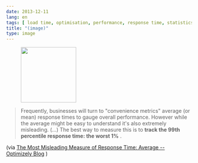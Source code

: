 ```yaml
---
date: 2013-12-11
lang: en
tags: [ load time, optimisation, performance, response time, statistics, web ]
title: "(image)"
type: image
---
```


<figure>
<a
href="https://hugo.ferreira.cc/frequently-businesses-will-turn-to-convenience/attachment/286/"
rel="attachment"><img
src="/wp-content/uploads/2013/12/tumblr_mxnzit0X9d1qz82meo1_1280-150x150.png"
width="150" height="150" /></a></figure>

> Frequently, businesses will turn to "convenience metrics" average (or
> mean) response times to gauge overall performance. However while the
> average might be easy to understand it's also extremely misleading.
> (...) The best way to measure this is to **track the 99th percentile
> response time: the worst 1%** .

(via [The Most Misleading Measure of Response Time: Average --
Optimizely
Blog](http://blog.optimizely.com/2013/12/11/why-cdn-balancing/) )

